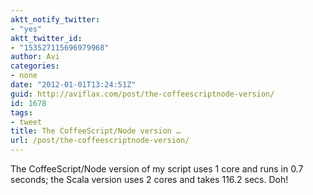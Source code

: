 ```yaml
---
aktt_notify_twitter:
- "yes"
aktt_twitter_id:
- "153527115696979968"
author: Avi
categories:
- none
date: "2012-01-01T13:24:51Z"
guid: http://aviflax.com/post/the-coffeescriptnode-version/
id: 1678
tags:
- tweet
title: The CoffeeScript/Node version …
url: /post/the-coffeescriptnode-version/
---
```

The CoffeeScript/Node version of my script uses 1 core and runs in 0.7 seconds; the Scala version uses 2 cores and takes 116.2 secs. Doh!